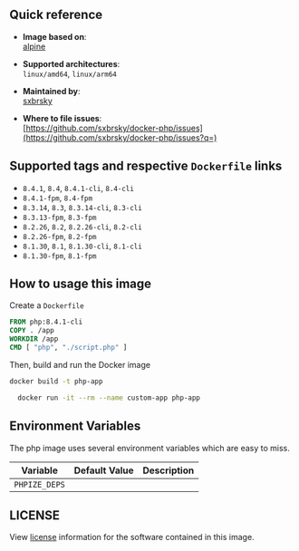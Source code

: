 ## Quick reference
- **Image based on**:   
  [alpine](https://hub.docker.com/_/alpine)

- **Supported architectures**:    
  `linux/amd64`, `linux/arm64`

- **Maintained by**:  
  [sxbrsky](https://github.com/sxbrsky)

- **Where to file issues**:    
  [https://github.com/sxbrsky/docker-php/issues](https://github.com/sxbrsky/docker-php/issues?q=)

## Supported tags and respective `Dockerfile` links
- `8.4.1`, `8.4`, `8.4.1-cli`, `8.4-cli`
- `8.4.1-fpm`, `8.4-fpm`
- `8.3.14`, `8.3`, `8.3.14-cli`, `8.3-cli`
- `8.3.13-fpm`, `8.3-fpm`
- `8.2.26`, `8.2`, `8.2.26-cli`, `8.2-cli`
- `8.2.26-fpm`, `8.2-fpm`
- `8.1.30`, `8.1`, `8.1.30-cli`, `8.1-cli`
- `8.1.30-fpm`, `8.1-fpm`

## How to usage this image

Create a `Dockerfile`
```Dockerfile
FROM php:8.4.1-cli
COPY . /app
WORKDIR /app
CMD [ "php", "./script.php" ]
```

Then, build and run the Docker image
```bash
docker build -t php-app 
```
```bash
  docker run -it --rm --name custom-app php-app
```
## Environment Variables

The php image uses several environment variables which are easy to miss.

| Variable      | Default Value | Description |
|---------------|---------------|-------------|
| `PHPIZE_DEPS` |               |             |

## LICENSE

View [license](https://www.php.net/license/) information for the software contained in this image.
